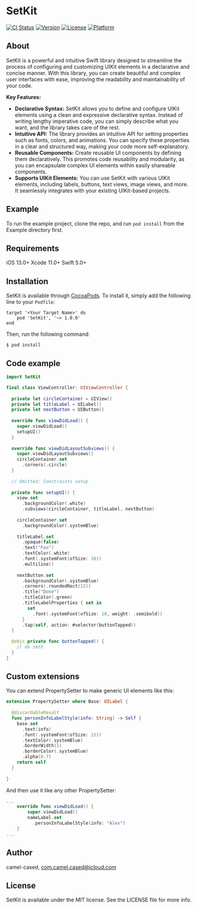 # SetKit

[![CI Status](https://img.shields.io/travis/camel-cased/SetKit.svg?style=flat)](https://travis-ci.org/camel-cased/SetKit)
[![Version](https://img.shields.io/cocoapods/v/SetKit.svg?style=flat)](https://cocoapods.org/pods/SetKit)
[![License](https://img.shields.io/cocoapods/l/SetKit.svg?style=flat)](https://cocoapods.org/pods/SetKit)
[![Platform](https://img.shields.io/cocoapods/p/SetKit.svg?style=flat)](https://cocoapods.org/pods/SetKit)

## About

SetKit is a powerful and intuitive Swift library designed to streamline the process of configuring and customizing UIKit elements in a declarative and concise manner. With this library, you can create beautiful and complex user interfaces with ease, improving the readability and maintainability of your code.

**Key Features:**

- **Declarative Syntax:** SetKit allows you to define and configure UIKit elements using a clean and expressive declarative syntax. Instead of writing lengthy imperative code, you can simply describe what you want, and the library takes care of the rest.
- **Intuitive API:** The library provides an intuitive API for setting properties such as fonts, colors, and animations. You can specify these properties in a clear and structured way, making your code more self-explanatory.
- **Reusable Components:** Create reusable UI components by defining them declaratively. This promotes code reusability and modularity, as you can encapsulate complex UI elements within easily shareable components.
- **Supports UIKit Elements:** You can use SetKit with various UIKit elements, including labels, buttons, text views, image views, and more. It seamlessly integrates with your existing UIKit-based projects.

## Example

To run the example project, clone the repo, and run `pod install` from the Example directory first.

## Requirements
iOS 13.0+
Xcode 11.0+
Swift 5.0+

## Installation

SetKit is available through [CocoaPods](https://cocoapods.org). To install it, simply add the following line to your `Podfile`:

```
target '<Your Target Name>' do
    pod 'SetKit', '~> 1.0.0'
end
```

Then, run the following command:

```
$ pod install
```

## Code example

```swift
import SetKit

final class ViewController: UIViewController {
  
  private let circleContainer = UIView()
  private let titleLabel = UILabel()
  private let nextButton = UIButton()
  
  override func viewDidLoad() {
    super.viewDidLoad()
    setupUI()
  }
  
  override func viewDidLayoutSubviews() {
    super.viewDidLayoutSubviews()
    circleContainer.set
      .corners(.circle)
  }
  
  // Omitted: Constraints setup
  
  private func setupUI() {
    view.set
      .backgroundColor(.white)
      .subviews(circleContainer, titleLabel, nextButton)
      
    circleContainer.set
      .backgroundColor(.systemBlue)
    
    titleLabel.set
      .opaque(false)
      .text("Foo")
      .textColor(.white)
      .font(.systemFont(ofSize: 10))
      .multiline()
    
    nextButton.set
      .backgroundColor(.systemBlue)
      .corners(.roundedRect(12))
      .title("Done")
      .titleColor(.green)
      .titleLabelProperties { set in
        set
          .font(.systemFont(ofSize: 10, weight: .semibold))
      }
      .tap(self, action: #selector(buttonTapped))
  }
  
  @objc private func buttonTapped() {
    // do smth
  }
}
```

## Custom extensions
You can extend PropertySetter to make generic UI elements like this:

```swift
extension PropertySetter where Base: UILabel {
  
  @discardableResult
  func personInfoLabelStyle(info: String) -> Self {
    base.set
      .text(info)
      .font(.systemFont(ofSize: 15))
      .textColor(.systemBlue)
      .borderWidth(1)
      .borderColor(.systemBlue)
      .alpha(0.7)
    return self
  }
  
}

```

And then use it like any other PropertySetter:

```swift
...
    override func viewDidLoad() {
        super.viewDidLoad()
        nameLabel.set
          .personInfoLabelStyle(info: "Alex")
    }
...

```

## Author

camel-cased, com.camel.cased@icloud.com

## License

SetKit is available under the MIT license. See the LICENSE file for more info.
